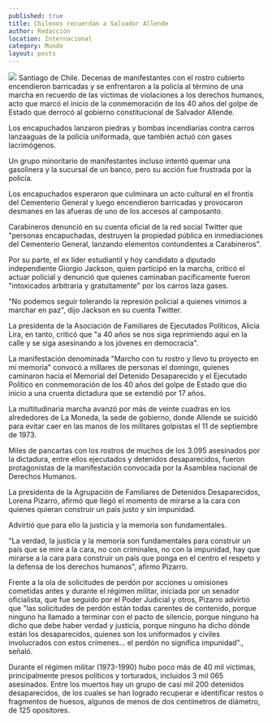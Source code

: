 ```yaml
---
published: true
title: Chilenos recuerdan a Salvador Allende
author: Redacción
location: Internacional
category: Mundo
layout: posts
---
```


![](http://i.imgur.com/ObRzvmlm.jpg)
Santiago de Chile. Decenas de manifestantes con el rostro cubierto encendieron barricadas y se enfrentaron a la policía al término de una marcha en recuerdo de las víctimas de violaciones a los derechos humanos, acto que marcó el inicio de la conmemoración de los 40 años del golpe de Estado que derrocó al gobierno constitucional de Salvador Allende.

Los encapuchados lanzaron piedras y bombas incendiarias contra carros lanzaaguas de la policía uniformada, que también actuó con gases lacrimógenos.

Un grupo minoritario de manifestantes incluso intentó quemar una gasolinera y la sucursal de un banco, pero su acción fue frustrada por la policía.

Los encapuchados esperaron que culminara un acto cultural en el frontis del Cementerio General y luego encendieron barricadas y provocaron desmanes en las afueras de uno de los accesos al camposanto.

Carabineros denunció en su cuenta oficial de la red social Twitter que "personas encapuchadas, destruyen la propiedad pública en inmediaciones del Cementerio General, lanzando elementos contundentes a Carabineros".

Por su parte, el ex líder estudiantil y hoy candidato a diputado independiente Giorgio Jackson, quien participó en la marcha, criticó el actuar policial y denunció que quienes caminaban pacíficamente fueron "intoxicados arbitraria y gratuitamente" por los carros laza gases.

"No podemos seguir tolerando la represión policial a quienes vinimos a marchar en paz", dijo Jackson en su cuenta Twitter.

La presidenta de la Asociación de Familiares de Ejecutados Políticos, Alicia Lira, en tanto, criticó que "a 40 años se nos siga reprimiendo aquí en la calle y se siga asesinando a los jóvenes en democracia".

La manifestación denominada "Marcho con tu rostro y llevo tu proyecto en mi memoria" convocó a millares de personas el domingo, quienes caminaron hacia el Memorial del Detenido Desaparecido y el Ejecutado Político en conmemoración de los 40 años del golpe de Estado que dio inicio a una cruenta dictadura que se extendió por 17 años.

La multitudinaria marcha avanzó por más de veinte cuadras en los alrededores de La Moneda, la sede de gobierno, donde Allende se suicidó para evitar caer en las manos de los militares golpistas el 11 de septiembre de 1973.

Miles de pancartas con los rostros de muchos de los 3.095 asesinados por la dictadura, entre ellos ejecutados y detenidos desaparecidos, fueron protagonistas de la manifestación convocada por la Asamblea nacional de Derechos Humanos.

La presidenta de la Agrupación de Familiares de Detenidos Desaparecidos, Lorena Pizarro, afirmó que llegó el momento de mirarse a la cara con quienes quieran construir un país justo y sin impunidad.

Advirtió que para ello la justicia y la memoria son fundamentales.

"La verdad, la justicia y la memoria son fundamentales para construir un país que se mire a la cara, no con criminales, no con la impunidad, hay que mirarse a la cara para construir un país que ponga en el centro el respeto y la defensa de los derechos humanos", afirmo Pizarro.

Frente a la ola de solicitudes de perdón por acciones u omisiones cometidas antes y durante el régimen militar, iniciada por un senador oficialista, que fue seguido por el Poder Judicial y otros, Pizarro advirtió que "las solicitudes de perdón están todas carentes de contenido, porque ninguno ha llamado a terminar con el pacto de silencio, porque ninguno ha dicho que debe haber verdad y justicia, porque ninguno ha dicho dónde están los desaparecidos, quienes son los uniformados y civiles involucrados con estos crímenes... el perdón no significa impunidad"., señaló.

Durante el régimen militar (1973-1990) hubo poco más de 40 mil víctimas, principalmente presos políticos y torturados, incluidos 3 mil 065 asesinados. Entre los muertos hay un grupo de casi mil 200 detenidos desaparecidos, de los cuales se han logrado recuperar e identificar restos o fragmentos de huesos, algunos de menos de dos centímetros de diámetro, de 125 opositores.
